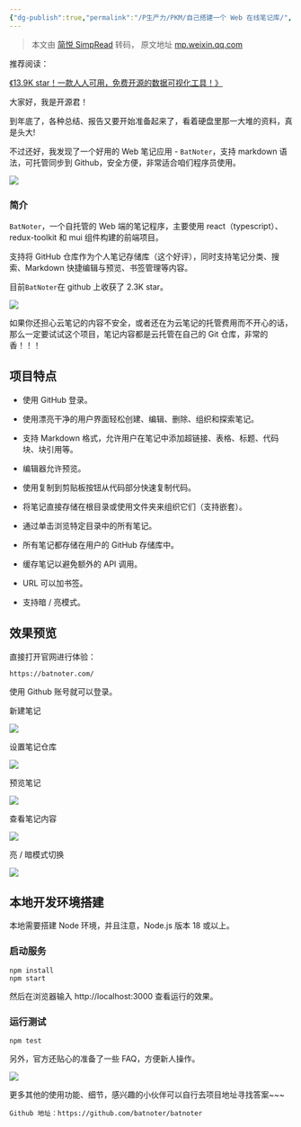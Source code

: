 ```yaml
---
{"dg-publish":true,"permalink":"/P生产力/PKM/自己搭建一个 Web 在线笔记库/","noteIcon":"","created":"2024-01-28T00:20:14.842+08:00","updated":"2024-04-27T01:21:35.000+08:00"}
---
```


> 本文由 [简悦 SimpRead](http://ksria.com/simpread/) 转码， 原文地址 [mp.weixin.qq.com](https://mp.weixin.qq.com/s?__biz=MzkwNzU4NTMyMA==&mid=2247485191&idx=1&sn=abdd1f46c015af850dbcf85fb269e07b&chksm=c177e2f0dd96a132a441aab0c30cac17f0167a72b1ca5c2149876f11047bb58dbfe866d514f5&xtrack=1&scene=90&subscene=93&sessionid=1706366589&flutter_pos=0&clicktime=1706366593&enterid=1706366593&finder_biz_enter_id=4&ranksessionid=1706366572&ascene=56&fasttmpl_type=0&fasttmpl_fullversion=7049308-en_US-zip&fasttmpl_flag=0&realreporttime=1706366593396&devicetype=android-31&version=28002d3d&nettype=WIFI&abtest_cookie=AAACAA%3D%3D&lang=en&session_us=gh_aaa63197a39e&countrycode=CN&exportkey=n_ChQIAhIQZkF2c7uRvb9opwp54MyA9RLfAQIE97dBBAEAAAAAAGkoF1H%2FveoAAAAOpnltbLcz9gKNyK89dVj0wgve8rdcu%2FffEcssARH8LSoiO9ODEv3bTrSg%2BEMbdCB8ZWFSwrIE27FNP3Q8TIoIu%2BgUj56Ws7Jo2CTF%2FEVhVbxvdv1suH8iwlqVuwHbLrpcqc%2FOJ1%2FaLS0s%2BEfuzYocukie%2BQaAc5N0fjgOwIevOgdlYFV%2FJvMn0hHj2nonr6zDTtCIdJxlm08ry%2BgIMdPI983SEKZ3lHtR%2BZ9DWl8pvDdMW2hI%2FVO2RsqZLiDFWQznsYRJUKshj7g%3D&pass_ticket=nYqjntOjFo953%2BU98t8xh9hGqc1I8pAOr0qdS%2Ff8Z%2FoJYZRP8x1j6J%2BPeKzxuJd5ypy5xBnK5eqwwoJsbuVWlQ%3D%3D&wx_header=3)

推荐阅读：

[《13.9K star！一款人人可用，免费开源的数据可视化工具！》](http://mp.weixin.qq.com/s?__biz=MzkwNzU4NTMyMA==&mid=2247484795&idx=1&sn=ff0c04a38136c6c85280ffbccd6b6399&chksm=c0d7b73cf7a03e2a1d4d503e1b6050c71763fa14c14d525bf96099f08b9f72aec27ce9fc4922&scene=21#wechat_redirect)

大家好，我是开源君！

到年底了，各种总结、报告又要开始准备起来了，看着硬盘里那一大堆的资料，真是头大!

不过还好，我发现了一个好用的 Web 笔记应用 - `BatNoter`，支持 markdown 语法，可托管同步到 Github，安全方便，非常适合咱们程序员使用。

![](/img/user/Z-attach/640-17.png)

### 简介

`BatNoter`，一个自托管的 Web 端的笔记程序，主要使用 react（typescript）、redux-toolkit 和 mui 组件构建的前端项目。

支持将 GitHub 仓库作为个人笔记存储库（这个好评），同时支持笔记分类、搜索、Markdown 快捷编辑与预览、书签管理等内容。

目前`BatNoter`在 github 上收获了 2.3K star。

![](/img/user/Z-attach/640.gif)

如果你还担心云笔记的内容不安全，或者还在为云笔记的托管费用而不开心的话，那么一定要试试这个项目，笔记内容都是云托管在自己的 Git 仓库，非常的香！！！

项目特点
----

*   使用 GitHub 登录。

    

*   使用漂亮干净的用户界面轻松创建、编辑、删除、组织和探索笔记。

    

*   支持 Markdown 格式，允许用户在笔记中添加超链接、表格、标题、代码块、块引用等。

    

*   编辑器允许预览。

    

*   使用复制到剪贴板按钮从代码部分快速复制代码。

    

*   将笔记直接存储在根目录或使用文件夹来组织它们（支持嵌套）。

    

*   通过单击浏览特定目录中的所有笔记。

    

*   所有笔记都存储在用户的 GitHub 存储库中。

    

*   缓存笔记以避免额外的 API 调用。

    

*   URL 可以加书签。

    

*   支持暗 / 亮模式。

    

效果预览
----

直接打开官网进行体验：

```
https://batnoter.com/
```

使用 Github 账号就可以登录。

新建笔记

![](/img/user/Z-attach/640-18.png)

设置笔记仓库

![](/img/user/Z-attach/640-18.png)

预览笔记

![](/img/user/Z-attach/640-18.png)

查看笔记内容

![](/img/user/Z-attach/640-18.png)

亮 / 暗模式切换

![](/img/user/Z-attach/640-18.png)

本地开发环境搭建
--------

本地需要搭建 Node 环境，并且注意，Node.js 版本 18 或以上。

### 启动服务

```
npm install
npm start
```

然后在浏览器输入 http://localhost:3000 查看运行的效果。

### 运行测试

```
npm test
```

另外，官方还贴心的准备了一些 FAQ，方便新人操作。

![](/img/user/Z-attach/640-18.png)

更多其他的使用功能、细节，感兴趣的小伙伴可以自行去项目地址寻找答案~~~

```
Github 地址：https://github.com/batnoter/batnoter
```